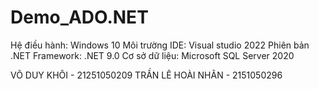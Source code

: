 # Demo_ADO.NET
Hệ điều hành: Windows 10
Môi trường IDE: Visual studio 2022 
Phiên bản .NET Framework: .NET 9.0
Cơ sở dữ liệu: Microsoft SQL Server 2020

VÕ DUY KHÔI         -   21251050209
TRẦN LÊ HOÀI NHÂN   -   2151050296   